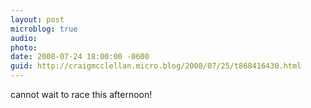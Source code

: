 ```yaml
---
layout: post
microblog: true
audio: 
photo: 
date: 2008-07-24 18:00:00 -0600
guid: http://craigmcclellan.micro.blog/2008/07/25/t868416430.html
---
```

cannot wait to race this afternoon!
